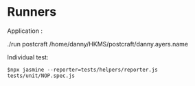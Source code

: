 # Runners

Application :

./run postcraft /home/danny/HKMS/postcraft/danny.ayers.name

Individual test:

`$npx jasmine --reporter=tests/helpers/reporter.js tests/unit/NOP.spec.js`
